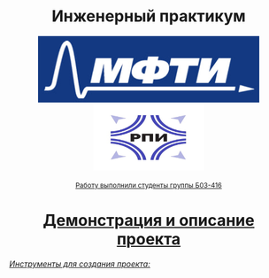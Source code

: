 <h1 align="center">Инженерный практикум</h1>

<p align="center"> <img src="logo.jpg" alt="logo" height = "120" width="400"/> <img src="logo_2.jpg" alt="logo_2" height = "120" width="200"/>

<p align = "center"> <u> <span style="font-size: 12px;">Работу выполнили студенты группы Б03-416</span>

<h1 align="center">Демонстрация и описание проекта</h1>

<i>Инструменты для создания проекта: 
